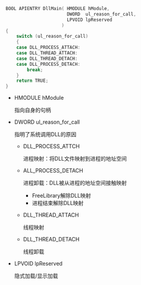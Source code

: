 ```cpp
BOOL APIENTRY DllMain( HMODULE hModule,
                       DWORD  ul_reason_for_call,
                       LPVOID lpReserved
                     )
{
    switch (ul_reason_for_call)
    {
    case DLL_PROCESS_ATTACH:
    case DLL_THREAD_ATTACH:
    case DLL_THREAD_DETACH:
    case DLL_PROCESS_DETACH:
        break;
    }
    return TRUE;
}
```

- HMODULE hModule
  
  指向自身的句柄

- DWORD  ul_reason_for_call
  
  指明了系统调用DLL的原因
  
  - DLL_PROCESS_ATTCH
    
    进程映射：将DLL文件映射到进程的地址空间
  
  - ALL_PROCESS_DETACH
    
    进程卸载：DLL被从进程的地址空间接触映射
    
    - FreeLibrary解除DLL映射
    - 进程结束解除DLL映射
  
  - DLL_THREAD_ATTACH
    
    线程映射
  
  - DLL_THREAD_DETACH
    
    线程卸载

- LPVOID lpReserved
  
  隐式加载/显示加载